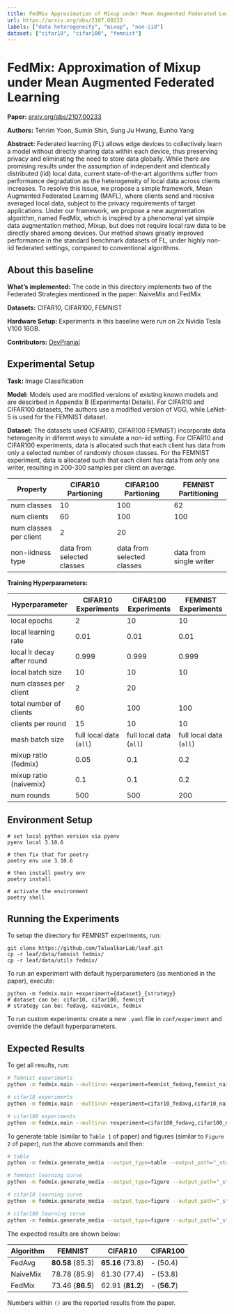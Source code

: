 ```yaml
---
title: FedMix Approximation of Mixup under Mean Augmented Federated Learning
url: https://arxiv.org/abs/2107.00233
labels: ["data heterogeneity", "mixup", "non-iid"]
dataset: ["cifar10", "cifar100", "femnist"]
---
```


# FedMix: Approximation of Mixup under Mean Augmented Federated Learning

****Paper:**** [arxiv.org/abs/2107.00233](https://arxiv.org/abs/2107.00233)

****Authors:**** Tehrim Yoon, Sumin Shin, Sung Ju Hwang, Eunho Yang

****Abstract:**** Federated learning (FL) allows edge devices to collectively learn a model without directly sharing data within each device, thus preserving privacy and eliminating the need to store data globally. While there are promising results under the assumption of independent and identically distributed (iid) local data, current state-of-the-art algorithms suffer from performance degradation as the heterogeneity of local data across clients increases. To resolve this issue, we propose a simple framework, Mean Augmented Federated Learning (MAFL), where clients send and receive averaged local data, subject to the privacy requirements of target applications. Under our framework, we propose a new augmentation algorithm, named FedMix, which is inspired by a phenomenal yet simple data augmentation method, Mixup, but does not require local raw data to be directly shared among devices. Our method shows greatly improved performance in the standard benchmark datasets of FL, under highly non-iid federated settings, compared to conventional algorithms.


## About this baseline

****What’s implemented:**** The code in this directory implements two of the Federated Strategies mentioned in the paper: NaiveMix and FedMix

****Datasets:**** CIFAR10, CIFAR100, FEMNIST

****Hardware Setup:**** Experiments in this baseline were run on 2x Nvidia Tesla V100 16GB.

****Contributors:**** [DevPranjal](https://github.com/DevPranjal)


## Experimental Setup

****Task:**** Image Classification

****Model:**** Models used are modified versions of existing known models and are descirbed in Appendix B (Experimental Details). For CIFAR10 and CIFAR100 datasets, the authors use a modified version of VGG, while LeNet-5 is used for the FEMNIST dataset.

****Dataset:**** The datasets used (CIFAR10, CIFAR100 FEMNIST) incorporate data heterogenity in diferent ways to simulate a non-iid setting. For CIFAR10 and CIFAR100 experiments, data is allocated such that each client has data from only a selected number of randomly chosen classes. For the FEMNIST experiment, data is allocated such that each client has data from only one writer, resulting in 200-300 samples per client on average.

| Property | CIFAR10 Partioning | CIFAR100 Partioning | FEMNIST Partitioning |
| -- | -- | -- | -- |
| num classes | 10 | 100 | 62 |
| num clients | 60 | 100 | 100 |
| num classes per client | 2 | 20 | |
| non-iidness type | data from selected classes | data from selected classes | data from single writer |


****Training Hyperparameters:****

| Hyperparameter | CIFAR10 Experiments | CIFAR100 Experiments | FEMNIST Experiments |
| -- | -- | -- | -- |
| local epochs | 2 | 10 | 10 |
| local learning rate | 0.01 | 0.01 | 0.01|
| local lr decay after round | 0.999 | 0.999 | 0.999 |
| local batch size | 10 | 10 | 10 |
| num classes per client | 2 | 20 |  |
| total number of clients | 60 | 100 | 100 |
| clients per round | 15 | 10 | 10 |
| mash batch size | full local data (`all`) | full local data (`all`) | full local data (`all`)|
| mixup ratio (fedmix) | 0.05 | 0.1 | 0.2 |
| mixup ratio (naivemix) | 0.1 | 0.1 | 0.2 |
| num rounds | 500 | 500 | 200 |


## Environment Setup

```
# set local python version via pyenv
pyenv local 3.10.6

# then fix that for poetry
poetry env use 3.10.6

# then install poetry env
poetry install

# activate the environment
poetry shell
```

## Running the Experiments

To setup the directory for FEMNIST experiments, run:

```
git clone https://github.com/TalwalkarLab/leaf.git
cp -r leaf/data/femnist fedmix/
cp -r leaf/data/utils fedmix/
```

To run an experiment with default hyperparameters (as mentioned in the paper), execute:

```
python -m fedmix.main +experiment={dataset}_{strategy}
# dataset can be: cifar10, cifar100, femnist
# strategy can be: fedavg, naivemix, fedmix
```

To run custom experiments: create a new `.yaml` file in `conf/experiment` and override the default hyperparameters.

## Expected Results

To get all results, run:

```bash
# femnist experiments
python -m fedmix.main --multirun +experiment=femnist_fedavg,femnist_naivemix,femnist_fedmix

# cifar10 experiments
python -m fedmix.main --multirun +experiment=cifar10_fedavg,cifar10_naivemix,cifar10_fedmix

# cifar100 experiments
python -m fedmix.main --multirun +experiment=cifar100_fedavg,cifar100_naivemix,cifar100_fedmix
```

To generate table (similar to `Table 1` of paper) and figures (similar to `Figure 2` of paper), run the above commands and then:

```bash
# table
python -m fedmix.generate_media --output_type=table --output_path="_static/table.png" --input_directory="results/"

# femnist learning curve
python -m fedmix.generate_media --output_type=figure --output_path="_static/femnist.png" --input_directory="results/" --dataset_name="femnist"

# cifar10 learning curve
python -m fedmix.generate_media --output_type=figure --output_path="_static/cifar10.png" --input_directory="results/" --dataset_name="cifar10"

# cifar100 learning curve
python -m fedmix.generate_media --output_type=figure --output_path="_static/cifar100.png" --input_directory="results/" --dataset_name="cifar100"
```

The expected results are shown below:

| Algorithm | FEMNIST | CIFAR10 | CIFAR100 |
| -- | -- | -- | -- |
| FedAvg | **80.58** (85.3) | **65.16** (73.8) | - (50.4) |
| NaiveMix | 78.78 (85.9) | 61.30 (77.4) | - (53.8) |
| FedMix | 73.46 (**86.5**) | 62.91 (**81.2**) | - (**56.7**) |

Numbers within `()` are the reported results from the paper.
